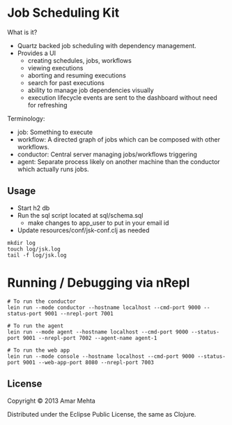 # Job Scheduling Kit
What is it?

* Quartz backed job scheduling with dependency management.
* Provides a UI
    - creating schedules, jobs, workflows
    - viewing executions
    - aborting and resuming executions
    - search for past executions
    - ability to manage job dependencies visually
    - execution lifecycle events are sent to the dashboard without need for refreshing

Terminology:
  - job: Something to execute
  - workflow: A directed graph of jobs which can be composed with other workflows.
  - conductor: Central server managing jobs/workflows triggering
  - agent: Separate process likely on another machine than the conductor which actually runs jobs.

## Usage

* Start h2 db
* Run the sql script located at sql/schema.sql
    - make changes to app_user to put in your email id
* Update resources/conf/jsk-conf.clj as needed

```shell
mkdir log
touch log/jsk.log
tail -f log/jsk.log
```

# Running / Debugging via nRepl

```shell
# To run the conductor
lein run --mode conductor --hostname localhost --cmd-port 9000 --status-port 9001 --nrepl-port 7001

# To run the agent
lein run --mode agent --hostname localhost --cmd-port 9000 --status-port 9001 --nrepl-port 7002 --agent-name agent-1 

# To run the web app
lein run --mode console --hostname localhost --cmd-port 9000 --status-port 9001 --web-app-port 8080 --nrepl-port 7003
```

## License

Copyright © 2013 Amar Mehta

Distributed under the Eclipse Public License, the same as Clojure.
